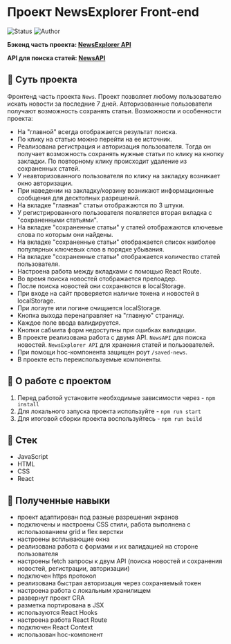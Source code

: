# Проект NewsExplorer Front-end

<p>
  <img alt="Status" src="https://img.shields.io/badge/status-released-green" >
  <img alt="Author" src="https://img.shields.io/badge/author-MaximSinyukov-blue" />
</p>

**Бэкенд часть проекта: [NewsExplorer API](https://github.com/MaximSinyukov/news-explorer-api)**

**API для поиска статей: [NewsAPI](https://newsapi.org/)**

## :book: Суть проекта

Фронтенд часть проекта `News`. Проект позволяет любому пользователю искать новости за последние 7 дней. Авторизованные пользователи получают возможность сохранять статьи. Возможности и особенности проекта:

* На "главной" всегда отображается результат поиска.
* По клику на статью можно перейти на ее источник.
* Реализована регистрация и авторизация пользователя. Тогда он получает возможность сохранять нужные статьи по клику на кнопку закладки. По повторному клику происходит удаление из сохраненных статей.
* У неавторизованного пользователя по клику на закладку возникает окно авторизации.
* При наведении на закладку/корзину возникают информационные сообщения для десктопных разрешений.
* На вкладке "главная" статьи отображаются по 3 штуки.
* У регистрированного пользователя появляется вторая вкладка с "сохраненными статьями".
* На вкладке "сохраненные статьи" у статей отображаются ключевые слова по которым они найдены.
* На вкладке "сохраненные статьи" отображается список наиболее популярных ключевых слов в порядке убывания.
* На вкладке "сохраненные статьи" отображается количество статей пользователя.
* Настроена работа между вкладками с помощью React Route.
* Во время поиска новостей отображается прелоадер.
* После поиска новостей они сохраняются в localStorage.
* При входе на сайт проверяется наличие токена и новостей в localStorage.
* При логауте или логине очищается localStorage.
* Кнопка выхода перенаправляет на "главную" страницу.
* Каждое поле ввода валидируется.
* Кнопки сабмита форм недоступны при ошибках валидации.
* В проекте реализована работа с двумя API. `NewsAPI` для поиска новостей. `NewsExplorer API` для хранения статей и пользователей.
* При помощи hoc-компонента защищен роут `/saved-news`.
* В проекте есть переиспользуемые компоненты.

## :wrench: О работе с проектом

1. Перед работой установите необходимые зависимости через - `npm install`
2. Для локального запуска проекта используйте - `npm run start`
3. Для итоговой сборки проекта воспользуйтесь - `npm run build`

## :bookmark_tabs: Стек

- JavaScript
- HTML
- CSS
- React

## :mag_right: Полученные навыки

* проект адаптирован под разные разрешения экранов
* подключены и настроены CSS стили, работа выполнена с использованием grid и flex верстки
* настроены всплывающие окна
* реализована работа с формами и их валидацией на стороне пользователя
* настроены fetch запросы к двум API (поиска новостей и сохранения новостей, регистрации, авторизации)
* подключен https протокол
* реализована быстрая авторизация через сохраняемый токен
* настроена работа с локальным хранилищем
* развернут проект CRA
* разметка портирована в JSX
* используются React Hooks
* настроена работа React Route
* подключен React Context
* использован hoc-компонент
